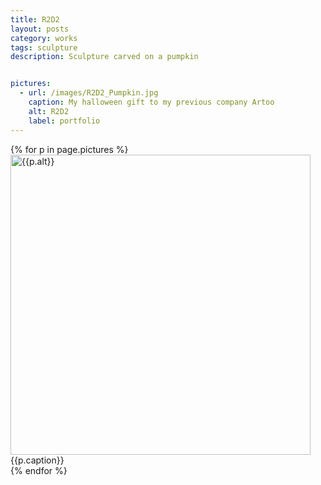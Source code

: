 ```yaml
---
title: R2D2
layout: posts
category: works
tags: sculpture
description: Sculpture carved on a pumpkin


pictures: 
  - url: /images/R2D2_Pumpkin.jpg
    caption: My halloween gift to my previous company Artoo
    alt: R2D2
    label: portfolio
---
```


{% for p in page.pictures %}
 <img style="width:480px;" src="{{site.assetURL}}{{p.url}}" title="{{p.alt}}" alt="{{p.alt}}"/>
 <span style="display:block">{{p.caption}}</span>
{% endfor %}
